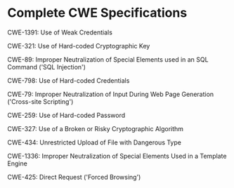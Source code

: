

# Complete CWE Specifications

CWE-1391: Use of Weak Credentials

CWE-321: Use of Hard-coded Cryptographic Key

CWE-89: Improper Neutralization of Special Elements used in an SQL Command ('SQL Injection')

CWE-798: Use of Hard-coded Credentials

CWE-79: Improper Neutralization of Input During Web Page Generation ('Cross-site Scripting')

CWE-259: Use of Hard-coded Password

CWE-327: Use of a Broken or Risky Cryptographic Algorithm

CWE-434: Unrestricted Upload of File with Dangerous Type

CWE-1336: Improper Neutralization of Special Elements Used in a Template Engine

CWE-425: Direct Request ('Forced Browsing')